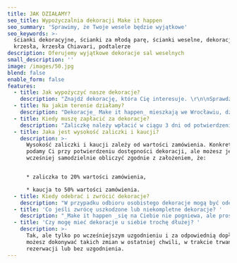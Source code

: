 ```yaml
---
title: JAK DZIAŁAMY?
seo_title: Wypożyczalnia dekoracji Make it happen
seo_summary: 'Sprawimy, że Twoje wesele będzie wyjątkowe'
seo_keywords: >-
  ścianki dekoracyjne, ścianki za młodą parę, ścianki weselne, dekoracje,
  krzesła, krzesła Chiavari, podtalerze
description: Oferujemy wyjątkowe dekoracje sal weselnych
small_description: ''
image: /images/50.jpg
blend: false
enable_form: false
features:
  - title: Jak wypożyczyć nasze dekoracje?
    description: "Znajdź dekorację, która Cię interesuje. \r\n\nSprawdź w kalendarzu jej dostępność w dniu Twojej uroczystości.\r\n\nWypełnij formularz kontaktowy, który pozwoli sprecyzować Twoje potrzeby.\r\n\nSkontaktujemy się z Tobą tak szybko jak będzie to możliwe. Daj nam maksymalnie 48 godzin \U0001F60A\r\n\nPo ustaleniu szczegółów wyślemy Ci umowę i dane do przelewu zaliczki. \r\n\nTeraz Twoja kolej. Wystarczy, że wyślesz nam skan podpisanej umowy i skan  dowodu osobistego. \r\n\nNa uiszczenie zaliczki masz 3 dni, po tym czasie rezerwacja będzie anulowana. Do dzieła!"
  - title: Na jakim terenie działamy?
    description: "Dekoracje_ Make it happen_ mieszkają we Wrocławiu, dzięki temu na terenie naszego miasta i jego okolic transport wszystkich dekoracji jest darmowy. \r\n\nCo jeśli jesteś spoza Wrocławia, a nie wyobrażasz sobie swojej imprezy bez naszych dekoracji? \r\n\nNic prostszego:\r\n\n1.  Ścianki i metalowe ozdoby dowozimy do 100 km od Wrocławia. Koszt transportu wyceniamy indywidualnie.\r\n2. Krzesła Chiavari - tutaj działamy szerzej, żadne podróże nie są nam straszne.\r\n3. Podtalerze oraz metalowe okręgi (o średnicy do 100cm) są najmniej problematycznym elementem do transportu - możemy je wysłać kurierem w dowolne miejsce w Polsce \U0001F60A\r\n\nCo jeśli zechcesz samodzielnie odebrać dekoracje? Istnieje taka możliwość jeśli chcesz wypożyczyć krzesła amerykańskie, podtalerze, metalowe okręgi, ścianki: makrama, drzwi, metalowe kwiaty, miedziane stelaże."
  - title: Kiedy muszę zapłacić za dekoracje?
    description: "Zaliczkę należy wpłacić w ciągu 3 dni od potwierdzenia przez nas rezerwacji.\r\n\nZa całość zamówionego towaru wraz z kaucją należy zapłacić na 14 dni przed umówionym terminem dostawy towaru."
  - title: Jaka jest wysokość zaliczki i kaucji?
    description: >-
      Wysokość zaliczki i kaucji zależy od wartości zamówienia. Konkretne kwoty
      podamy Ci przy potwierdzeniu dostępności dekoracji, ale możesz je sobie
      wcześniej samodzielnie obliczyć zgodnie z założeniem, że:


      * zaliczka to 20% wartości zamówienia, 

      * kaucja to 50% wartości zamówienia.
  - title: Kiedy odebrać i zwrócić dekoracje?
    description: "W przypadku odbioru osobistego dekoracje mogą być odebrane od nas nie wcześniej niż na 2 dni przed uroczystością (np. w czwartek przy sobotniej uroczystości) i zwrócone maksymalnie 3 dni po uroczystości (np. we wtorek przy sobotniej uroczystości).\r\n\nJeśli dowóz jest po naszej stronie dostarczamy je najpóźniej w dniu uroczystości i odbieramy maksymalnie po 3 dniach od zakończenia."
  - title: 'Co jeśli zwrócę uszkodzone lub niekompletne dekoracje? '
    description: "_Make it happen _się na Ciebie nie pogniewa, ale prosimy, żebyś dbał o nasze dekoracje jak o swoje własne, bo dla nas są bezcenne \U0001F60A.\r\n\nJeśli jednak coś się uszkodzi, nie martw się, koszty naprawy lub odkupienia potrącimy z kaucji."
  - title: 'Czy mogę mieć dekoracje u siebie trochę dłużej? '
    description: >-
      Tak, ale tylko po wcześniejszym uzgodnieniu i za odpowiednią dopłatą. Nie
      możesz dokonywać takich zmian w ostatniej chwili, w trakcie trwania
      rezerwacji lub bez uzgodnienia.
---
```


